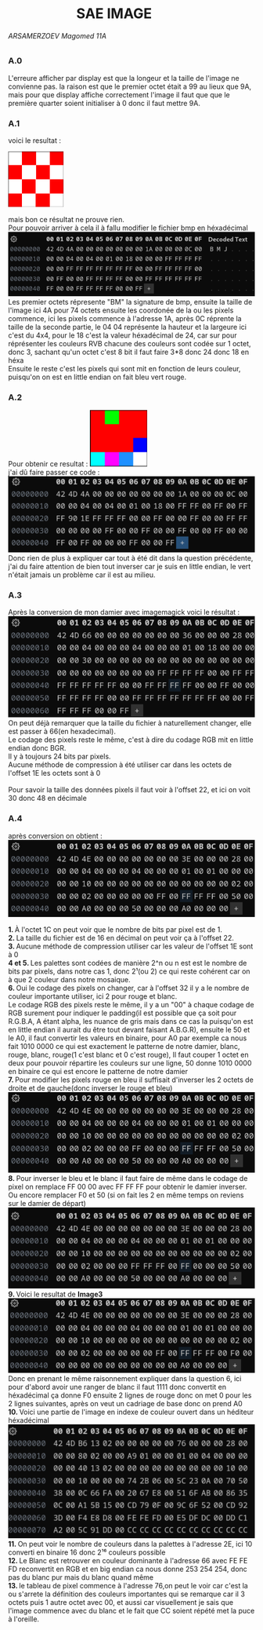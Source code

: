 <h1>‎ ‎ ‎ ‎ ‎‎ ‎ ‎ ‎ ‎ ‎ ‎ ‎ ‎ ‎ ‎ ‎ ‎ ‎ ‎ ‎ ‎ ‎SAE IMAGE</h1>
<h6>ARSAMERZOEV Magomed 11A</h6>


<h3> A.0 </h3>
<p>L'erreure afficher par display est que la longeur et la taille de l'image ne convienne pas.
la raison est que le premier octet était a 99 au lieux que 9A, mais pour que display affiche correctement l'image il faut que que le première quarter soient initialiser à 0 donc il faut mettre 9A. </p>

<h3> A.1 </h3>
<p> voici le resultat : </p>
<img src="images/image0.png">
<p>mais bon ce résultat ne prouve rien.<br>Pour pouvoir arriver à cela il à fallu modifier le fichier bmp en héxadécimal <img src="images/mosaique.png"> <br> Les premier octets répresente "BM" la signature de bmp, ensuite la taille de l'image ici 4A pour 74 octets ensuite les coordonée de la ou les pixels commence, ici les pixels commence à l'adresse 1A, après 0C réprente la taille de la seconde partie, le 04 04 représente la hauteur et la largeure ici c'est du 4x4, pour le 18 c'est la valeur héxadécimal de 24, car sur pour réprésenter les couleurs RVB chacune des couleurs sont codée sur 1 octet, donc 3, sachant qu'un octet c'est 8 bit il faut faire 3*8 donc 24 donc 18 en héxa <br> Ensuite le reste c'est les pixels qui sont mit en fonction de leurs couleur, puisqu'on on est en little endian on fait bleu vert rouge.
</p>
<h3>A.2</h3>
<p> Pour obtenir ce resultat : <img src="images/image copy.png"> <br> j'ai dû faire passer ce code : <img src="images/image copy 2.png"><br>Donc rien de plus à expliquer car tout à été dit dans la question précédente, j'ai du faire attention de bien tout inverser car je suis en little endian, le vert n'était jamais un problème car il est au milieu.</p>

<h3>A.3</h3>
<p>Après la conversion de mon damier avec imagemagick voici le résultat : <img src="images/image copy 3.png"> <br> 
On peut déjà remarquer que la taille du fichier à naturellement changer, elle est passer à 66(en hexadecimal).<br> 
Le codage des pixels reste le même, c'est à dire du codage RGB mit en little endian donc BGR.<br>
Il y à toujours 24 bits par pixels.<br>
Aucune méthode de compression à été utiliser car dans les octets de l'offset 1E les octets sont à 0 <br> <br>
Pour savoir la taille des données pixels il faut voir à l'offset 22, et ici on voit 30 donc 48 en décimale</p>
 
<h3>A.4</h3>
<p>après conversion on obtient : <img src="images/image copy 4.png"></p>
<p><b>1. </b>À l'octet 1C on peut voir que le nombre de bits par pixel est de 1.
<br><b>2. </b>La taille du fichier est de 16 en décimal on peut voir ça à l'offset 22.<br><b>3. </b>Aucune méthode de compression utiliser car les valeur de l'offset 1E sont à 0<br><b>4 et 5. </b>Les palettes sont codées de manière 2^n ou n est est le nombre de bits par pixels, dans notre cas 1, donc 2¹(ou 2) ce qui reste cohérent car on à que 2 couleur dans notre mosaique.
<br><b>6. </b>Oui le codage des pixels on changer, car à l'offset 32 il y a le nombre de couleur importante utiliser, ici 2 pour rouge et blanc.<br>Le codage RGB des pixels reste le même, il y a un "00" à chaque codage de RGB surement pour indiquer le padding(il est possible que ça soit pour R.G.B.A, A étant alpha, les nuance de gris mais dans ce cas la puisqu'on est en little endian il aurait du être tout devant faisant A.B.G.R), ensuite le 50 et le A0, il faut convertir les valeurs en binaire, pour A0 par exemple ca nous fait 1010 0000 ce qui est exactement le patterne de notre damier, blanc, rouge, blanc, rouge(1 c'est blanc et 0 c'est rouge), Il faut couper 1 octet en deux pour pouvoir répartire les couleurs sur une ligne, 50 donne 1010 0000 en binaire ce qui est encore le patterne de notre damier <br>
<b>7. </b>Pour modifier les pixels rouge en bleu il suffisait d'inverser les 2 octets de droite et de gauche(donc inverser le rouge et bleu)
<img src="images/image copy 5.png"><br>
<b>8. </b>Pour inverser le bleu et le blanc il faut faire de même dans le codage de pixel on remplace FF 00 00 avec FF FF FF pour obtenir le damier inverser. Ou encore remplacer F0 et 50 (si on fait les 2 en même temps on reviens sur le damier de départ)<img src="images/image copy 6.png"><br>
<b>9. </b> Voici le resultat de <b>Image3</b><img src="images/image copy 7.png">Donc en prenant le même raisonnement expliquer dans la question 6, ici pour d'abord avoir une ranger de blanc il faut 1111 donc convertit en héxadécimal ça donne F0 ensuite 2 lignes de rouge donc on met 0 pour les 2 lignes suivantes, après on veut un cadriage de base donc on prend A0<br>
<b>10. </b>Voici une partie de l'image en indexe de couleur ouvert dans un héditeur héxadécimal<img src="images/image copy 8.png"><br>
<b>11. </b>On peut voir le nombre de couleurs dans la palettes à l'adresse 2E, ici 10 converti en binaire 16 donc 2¹⁶ couleurs possible<br>
<b>12. </b> Le Blanc est retrouver en couleur dominante à l'adresse 66 avec FE FE FD reconvertit en RGB et en big endian ca nous donne 253 254 254, donc pas du blanc pur mais du blanc quand même<br>
<b>13. </b>le tableau de pixel commence à l'adresse 76,on peut le voir car c'est la ou s'arrete la définition des couleurs importantes qui se remarque car il 3 octets puis 1 autre octet avec 00, et aussi car visuellement je sais que l'image commence avec du blanc et le fait que CC soient répété met la puce à l'oreille.
<b> </p>
